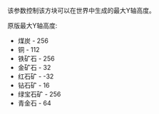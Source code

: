 该参数控制该方块可以在世界中生成的最大Y轴高度。

原版最大Y轴高度:
* 煤炭 - 256
* 铜 - 112
* 铁矿石 - 256
* 金矿石 - 32
* 红石矿 - -32
* 钻石矿 - 16
* 绿宝石矿 - 256
* 青金石 - 64